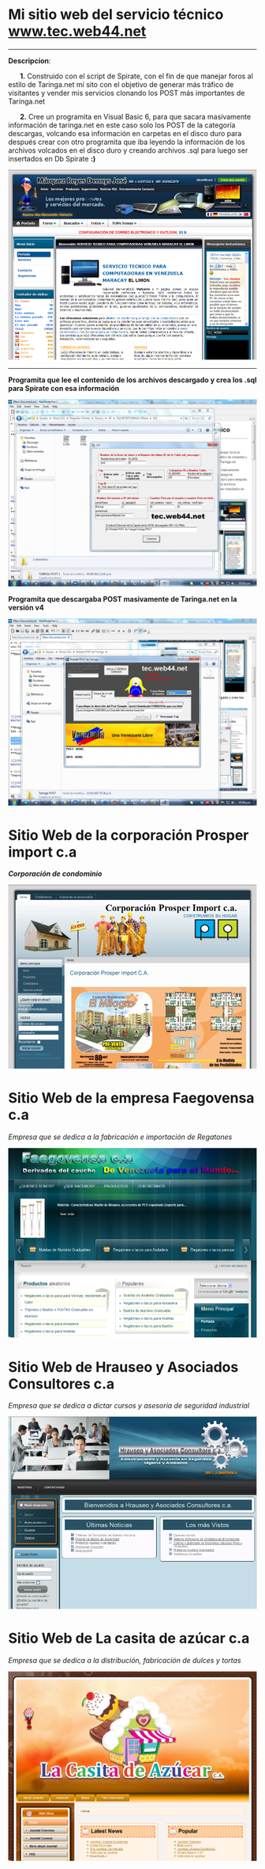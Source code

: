 # Mi sitio web del servicio técnico www.tec.web44.net #

----------
**Descripcion**: 
	
      **1.**  Construido con el script de Spirate, con el fin de que manejar foros al estilo de Taringa.net mí sito con el objetivo de generar más tráfico de visitantes y vender mis servicios clonando los POST más importantes de Taringa.net

      **2.** Cree un programita en Visual Basic 6, para que sacara masivamente información de taringa.net en este caso solo los POST  de la categoría descargas, volcando esa información en carpetas en el disco duro para después crear con otro programita que iba leyendo la información de los archivos volcados en el disco duro y creando archivos .sql para luego ser insertados en Db Spirate **:)**



![](https://raw.githubusercontent.com/dennysjmarquez/portfolio/master/2011/tecweb44-web.png)


----------


**Programita que lee el contenido de los archivos descargado y crea los .sql para Spirate con esa información**

![](https://raw.githubusercontent.com/dennysjmarquez/portfolio/master/2011/spirate_taringa_sql.jpg)


**Programita que  descargaba POST masivamente de Taringa.net en la versión v4**

![](https://raw.githubusercontent.com/dennysjmarquez/portfolio/master/2011/taringa_post_downloads_msivo.jpg)

# Sitio Web de la corporación Prosper import c.a #
***Corporación de condominio***

![](https://raw.githubusercontent.com/dennysjmarquez/portfolio/master/2011/Prosper-web.png)

# Sitio Web de la empresa Faegovensa c.a #
*Empresa que se dedica a la fabricación e importación de Regatones*

![](https://raw.githubusercontent.com/dennysjmarquez/portfolio/master/2011/faegovensa-web.png)

# Sitio Web de Hrauseo y Asociados Consultores c.a #
*Empresa que se dedica a dictar cursos y asesoria  de seguridad industrial*

![](https://raw.githubusercontent.com/dennysjmarquez/portfolio/master/2011/hrauseoconsultores-web.png)

# Sitio Web de La casita de azúcar c.a #
*Empresa que se dedica a la distribución, fabricación de dulces y tortas*

![](https://raw.githubusercontent.com/dennysjmarquez/portfolio/master/2011/lacasitadeazucar-web.png)
